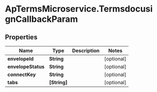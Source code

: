 # ApTermsMicroservice.TermsdocusignCallbackParam

## Properties
Name | Type | Description | Notes
------------ | ------------- | ------------- | -------------
**envelopeId** | **String** |  | [optional] 
**envelopeStatus** | **String** |  | [optional] 
**connectKey** | **String** |  | [optional] 
**tabs** | **[String]** |  | [optional] 


